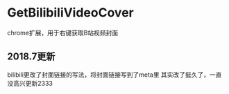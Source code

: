 # GetBilibiliVideoCover
chrome扩展，用于右键获取B站视频封面

## 2018.7更新
bilibili更改了封面链接的写法，将封面链接写到了meta里
其实改了挺久了，一直没高兴更新2333
